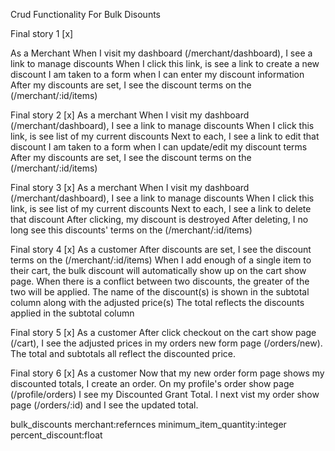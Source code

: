 Crud Functionality For Bulk Disounts

Final story 1 [x]

As a Merchant
When I visit my dashboard (/merchant/dashboard), I see a link to manage discounts
When I click this link, is see a link to create a new discount
I am taken to a form when I can enter my discount information
After my discounts are set, I see the discount terms on the (/merchant/:id/items)

Final story 2 [x]
As a merchant
When I visit my dashboard (/merchant/dashboard), I see a link to manage discounts
When I click this link, is see list of my current discounts
Next to each, I see a link to edit that discount
I am taken to a form when I can update/edit my discount terms
After my discounts are set, I see the discount terms on the (/merchant/:id/items)

Final story 3 [x]
As a merchant
When I visit my dashboard (/merchant/dashboard), I see a link to manage discounts
When I click this link, is see list of my current discounts
Next to each, I see a link to delete that discount
After clicking, my discount is destroyed
After deleting, I no long see this discounts' terms on the (/merchant/:id/items)

Final story 4 [x]
As a customer
After discounts are set, I see the discount terms on the (/merchant/:id/items)
When I add enough of a single item to their cart, the bulk discount will automatically show up on the cart show page.
When there is a conflict between two discounts, the greater of the two will be applied.
The name of the discount(s) is shown in the subtotal column along with the adjusted price(s)
The total reflects the discounts applied in the subtotal column

Final story 5 [x]
As a customer
After click checkout on the cart show page (/cart), I see the adjusted prices in my orders new form page (/orders/new).
The total and subtotals all reflect the discounted price.

Final story 6 [x]
As a customer
Now that my new order form page shows my discounted totals, I create an order.
On my profile's order show page (/profile/orders) I see my Discounted Grant Total.
I next vist my order show page (/orders/:id) and I see the updated total.

bulk_discounts
merchant:refernces
minimum_item_quantity:integer
percent_discount:float